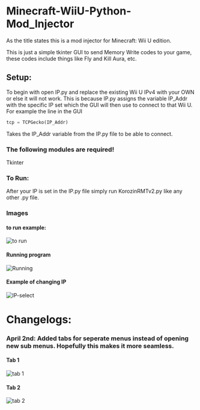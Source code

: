# Minecraft-WiiU-Python-Mod_Injector

As the title states this is a mod injector for Minecraft: Wii U edition.

This is just a simple tkinter GUI to send Memory Write codes to your game, these codes include things like Fly and Kill Aura, etc.

## Setup:

To begin with open IP.py and replace the existing Wii U IPv4 with your OWN or else it will not work. This is because IP.py assigns the
variable IP_Addr with the specific IP set which the GUI will then use to connect to that Wii U.     For example the line in the GUI 

```python
tcp = TCPGecko(IP_Addr)
```
Takes the IP_Addr variable from the IP.py file to be able to connect.

### The following modules are required!

Tkinter


### To Run:

After your IP is set in the IP.py file simply run KorozinRMTv2.py like any other .py file.

### Images

#### to run example:

![to run](https://user-images.githubusercontent.com/90534409/161388765-49d96f64-fece-46e2-a31a-2430fe6a9e18.png)

#### Running program

![Running](https://user-images.githubusercontent.com/90534409/161388777-701df958-304b-4dda-b1b0-a4759632ea4b.png)

#### Example of changing IP

![IP-select](https://user-images.githubusercontent.com/90534409/161388789-79b1fdef-021d-492d-9d41-2af428c7f692.png)

# Changelogs:

### April 2nd:  Added tabs for seperate menus instead of opening new sub menus. Hopefully this makes it more seamless.

#### Tab 1

![tab 1](https://user-images.githubusercontent.com/90534409/161439174-96f711a0-401a-4a8c-b870-69c2ba1f6d78.png)

#### Tab 2

![tab 2](https://user-images.githubusercontent.com/90534409/161439190-5304afa4-1562-44d2-b65d-29a236b69588.png)
